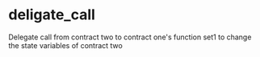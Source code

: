 # deligate_call
Delegate call from contract two to contract one's function set1 to change the state variables of contract two
